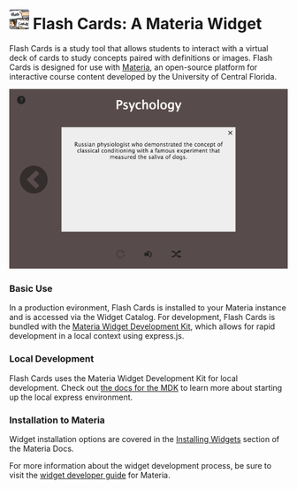 <h1>
    <img src="src/_icons/icon-60.png" width="36px"/>
    Flash Cards: A Materia Widget
</h1>

Flash Cards is a study tool that allows students to interact with a virtual deck of cards to study concepts paired with definitions or images. Flash Cards is designed for use with [Materia](https://github.com/ucfopen/Materia), an open-source platform for interactive course content developed by the University of Central Florida.

![Flash Cards Player](src/_screen-shots/2.png)

### Basic Use

In a production evironment, Flash Cards is installed to your Materia instance and is accessed via the Widget Catalog. For development, Flash Cards is bundled with the [Materia Widget Development Kit](https://github.com/ucfopen/Materia-Widget-Dev-Kit), which allows for rapid development in a local context using express.js.

### Local Development

Flash Cards uses the Materia Widget Development Kit for local development. Check out [the docs for the MDK](https://ucfopen.github.io/Materia-Docs/develop/materia-widget-development-kit.html) to learn more about starting up the local express environment.

### Installation to Materia

Widget installation options are covered in the [Installing Widgets](https://ucfopen.github.io/Materia-Docs/admin/installing-widgets.html) section of the Materia Docs.

For more information about the widget development process, be sure to visit the [widget developer guide](https://ucfopen.github.io/Materia-Docs/develop/widget-developer-guide.html) for Materia.